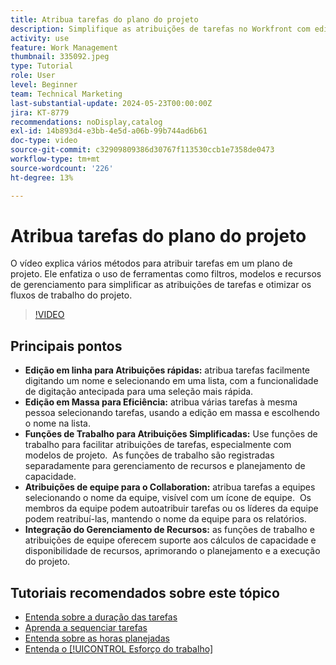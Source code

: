 ```yaml
---
title: Atribua tarefas do plano do projeto
description: Simplifique as atribuições de tarefas no Workfront com edição em linha, edição em massa, funções de trabalho para gerenciamento de recursos, atribuições de equipe para colaboração e cálculos de capacidade de recursos para um planejamento de projeto eficiente.
activity: use
feature: Work Management
thumbnail: 335092.jpeg
type: Tutorial
role: User
level: Beginner
team: Technical Marketing
last-substantial-update: 2024-05-23T00:00:00Z
jira: KT-8779
recommendations: noDisplay,catalog
exl-id: 14b893d4-e3bb-4e5d-a06b-99b744ad6b61
doc-type: video
source-git-commit: c32909809386d30767f113530ccb1e7358de0473
workflow-type: tm+mt
source-wordcount: '226'
ht-degree: 13%

---
```


# Atribua tarefas do plano do projeto

O vídeo explica vários métodos para atribuir tarefas em um plano de projeto. Ele enfatiza o uso de ferramentas como filtros, modelos e recursos de gerenciamento para simplificar as atribuições de tarefas e otimizar os fluxos de trabalho do projeto.


>[!VIDEO](https://video.tv.adobe.com/v/3445745/?quality=12&learn=on&enablevpops&captions=por_br)

## Principais pontos

* **Edição em linha para Atribuições rápidas:** atribua tarefas facilmente digitando um nome e selecionando em uma lista, com a funcionalidade de digitação antecipada para uma seleção mais rápida. &#x200B;
* **Edição em Massa para Eficiência:** atribua várias tarefas à mesma pessoa selecionando tarefas, usando a edição em massa e escolhendo o nome na lista. &#x200B;
* **Funções de Trabalho para Atribuições Simplificadas:** Use funções de trabalho para facilitar atribuições de tarefas, especialmente com modelos de projeto. &#x200B; As funções de trabalho são registradas separadamente para gerenciamento de recursos e planejamento de capacidade. &#x200B;
* **Atribuições de equipe para o Collaboration:** atribua tarefas a equipes selecionando o nome da equipe, visível com um ícone de equipe. &#x200B; Os membros da equipe podem autoatribuir tarefas ou os líderes da equipe podem reatribuí-las, mantendo o nome da equipe para os relatórios. &#x200B;
* **Integração do Gerenciamento de Recursos:** as funções de trabalho e atribuições de equipe oferecem suporte aos cálculos de capacidade e disponibilidade de recursos, aprimorando o planejamento e a execução do projeto. &#x200B;


## Tutoriais recomendados sobre este tópico

* [Entenda sobre a duração das tarefas](/help/manage-work/tasks/understand-task-durations.md)
* [Aprenda a sequenciar tarefas](/help/manage-work/tasks/learn-to-sequence-tasks.md)
* [Entenda sobre as horas planejadas](/help/manage-work/tasks/understand-planned-hours.md)
* [Entenda o [!UICONTROL Esforço do trabalho]](/help/manage-work/tasks/understand-work-effort.md)

